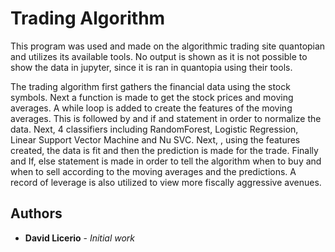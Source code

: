 # Trading Algorithm

This program was used and made on the algorithmic trading site quantopian and utilizes its available tools. No output is shown as it is not possible to show the data in jupyter, since it is ran in quantopia using their tools.

The trading algorithm first gathers the financial data using the stock symbols. Next a function is made to get the stock prices and moving averages. A while loop is added to create the features of the moving averages. This is followed by and if and statement in order to normalize the data. Next, 4 classifiers including RandomForest, Logistic Regression, Linear Support Vector Machine and Nu SVC. Next, , using the features created, the data is fit and then the prediction is made for the trade. Finally and If, else statement is made in order to tell the algorithm when to buy and when to sell according to the moving averages and the predictions. A record of leverage is also utilized to view more fiscally aggressive avenues.


## Authors

* **David Licerio** - *Initial work* 

